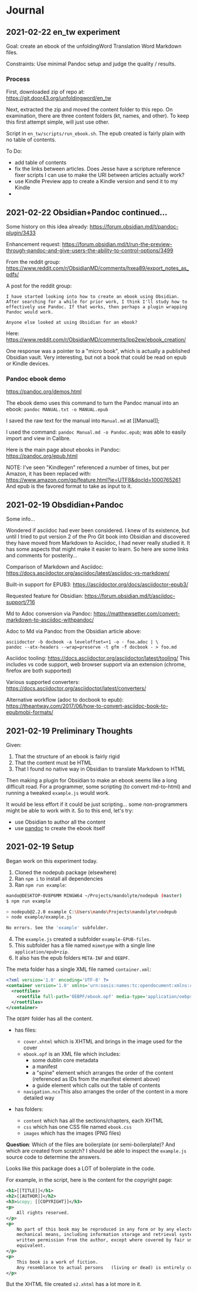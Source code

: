 # Journal

## 2021-02-22 en_tw experiment

Goal: create an ebook of the unfoldingWord Translation Word Markdown files.

Constraints: Use minimal Pandoc setup and judge the quality / results.

### Process

First, downloaded zip of repo at:
https://git.door43.org/unfoldingword/en_tw

Next, extracted the zip and moved the content folder to this repo. On examination, there are three content folders (kt, names, and other). To keep this first attempt simple, will just use other.

Script in `en_tw/scripts/run_ebook.sh`. The epub created is fairly plain with no table of contents.

To Do:
- add table of contents
- fix the links between articles. Does Jesse have a scripture reference fixer scripts I can use to make the URI between articles actually work?
- use Kindle Preview app to create a Kindle version and send it to my Kindle
- 

## 2021-02-22 Obsidian+Pandoc continued...

Some history on this idea already:
https://forum.obsidian.md/t/pandoc-plugin/3433

Enhancement request:
https://forum.obsidian.md/t/run-the-preview-through-pandoc-and-give-users-the-ability-to-control-options/3499

From the reddit group:
https://www.reddit.com/r/ObsidianMD/comments/hxea89/export_notes_as_pdfs/

A post for the reddit group:
```
I have started looking into how to create an ebook using Obsidian. After searching for a while for prior work, I think I'll study how to effectively use Pandoc. If that works, then perhaps a plugin wrapping Pandoc would work.

Anyone else looked at using Obsidian for an ebook?
```
Here: https://www.reddit.com/r/ObsidianMD/comments/lpp2ew/ebook_creation/

One response was a pointer to a "micro book", which is actually a published Obsidian vault. Very interesting, but not a book that could be read on epub or Kindle devices.

### Pandoc ebook demo
https://pandoc.org/demos.html

The ebook demo uses this command to turn the Pandoc manual into an ebook:
`pandoc MANUAL.txt -o MANUAL.epub`

I saved the raw text for the manual into `Manual.md` at [[Manual]];

I used the command: `pandoc Manual.md -o Pandoc.epub`; was able to easily import and view in Calibre.

Here is the main page about ebooks in Pandoc: https://pandoc.org/epub.html

NOTE: I've seen "Kindlegen" referenced a number of times, but per Amazon, it has been replaced with:
https://www.amazon.com/gp/feature.html?ie=UTF8&docId=1000765261
And epub is the favored format to take as input to it.



## 2021-02-19 Obsdidian+Pandoc

Some info...

Wondered if asciidoc had ever been considered. I knew of its existence, but until I tried to put version 2 of the Pro Git book into Obsidian and discovered they have moved from Markdown to Asciidoc, I had never really studied it. It has some aspects that might make it easier to learn. So here are some links and comments for posterity...

Comparison of Markdown and Asciidoc: https://docs.asciidoctor.org/asciidoc/latest/asciidoc-vs-markdown/

Built-in support for EPUB3: https://asciidoctor.org/docs/asciidoctor-epub3/

Requested feature for Obsidian: https://forum.obsidian.md/t/asciidoc-support/716

Md to Adoc conversion via Pandoc: https://matthewsetter.com/convert-markdown-to-asciidoc-withpandoc/

Adoc to Md via Pandoc from the Obsidian article above:
```
asciidoctor -b docbook -a leveloffset=+1 -o - foo.adoc | \
pandoc --atx-headers --wrap=preserve -t gfm -f docbook - > foo.md
```

Asciidoc tooling: https://docs.asciidoctor.org/asciidoctor/latest/tooling/
This includes vs code support, web browser support via an extension (chrome, firefox are both supported)

Various supported converters: https://docs.asciidoctor.org/asciidoctor/latest/converters/

Alternative workflow (adoc to docbook to epub): https://theantway.com/2017/06/how-to-convert-asciidoc-book-to-epubmobi-formats/



## 2021-02-19 Preliminary Thoughts

Given:
1. That the structure of an ebook is fairly rigid
2. That the content must be HTML
3. That I found no native way in Obsidian to translate Markdown to HTML

Then making a plugin for Obsidian to make an ebook seems like a long difficult road. For a programmer, some scripting (to convert md-to-html) and running a tweaked `example.js` would work.

It would be less effort if it could be just scripting... some non-programmers might be able to work with it. So to this end, let's try:
- use Obsidian to author all the content
- use [pandoc](https://pandoc.org/epub.html) to create the ebook itself


## 2021-02-19 Setup

Began work on this experiment today. 

1. Cloned the nodepub package (elsewhere)
2. Ran `npm i` to install all dependencies
3. Ran `npm run example`:

```sh
mando@DESKTOP-0V8P6MM MINGW64 ~/Projects/mandolyte/nodepub (master)
$ npm run example

> nodepub@2.2.0 example C:\Users\mando\Projects\mandolyte\nodepub
> node example/example.js

No errors. See the 'example' subfolder.
```
4. The `example.js` created a subfolder `example-EPUB-files`.
5. This subfolder has a file named `mimetype` with a single line `application/epub+zip`.
6. It also has the epub folders `META-INF` and `OEBPF`.

The meta folder has a single XML file named `container.xml`:
```xml
<?xml version='1.0' encoding='UTF-8' ?>
<container version='1.0' xmlns='urn:oasis:names:tc:opendocument:xmlns:container'>
  <rootfiles>
    <rootfile full-path='OEBPF/ebook.opf' media-type='application/oebps-package+xml'/>
  </rootfiles>
</container>
```
The `OEBPF` folder has all the content.

- has files:
	- `cover.xhtml` which is XHTML and brings in the image used for the cover
	- `ebook.opf` is an XML file which includes:
		- some dublin core metadata
		- a manifest
		- a "spine" element which arranges the order of the content (referenced as IDs from the manifest element above)
		- a guide element which calls out the table of contents
	- `navigation.ncx`This also arranges the order of the content in a more detailed way

- has folders:
	- `content` which has all the sections/chapters, each XHTML
	- `css` which has one CSS file named `ebook.css`
	- `images` which has the images (PNG files) 


**Question**: Which of the files are boilerplate (or semi-boilerplate)? And which are created from scratch? I should be able to inspect the `example.js` source code to determine the answers.

Looks like this package does a LOT of boilerplate in the code.

For example, in the script, here is the content for the copyright page:
```xml 
<h1>[[TITLE]]</h1>
<h2>[[AUTHOR]]</h2>
<h3>&copy; [[COPYRIGHT]]</h3>
<p>
	All rights reserved.
</p>
<p>
	No part of this book may be reproduced in any form or by any electronic or
	mechanical means, including information storage and retrieval systems, without
	written permission from the author, except where covered by fair usage or
	equivalent.
</p>
<p>
	This book is a work of fiction.
	Any resemblance to actual persons	(living or dead) is entirely coincidental.
</p>
```
But the XHTML file created `s2.xhtml` has a lot more in it.